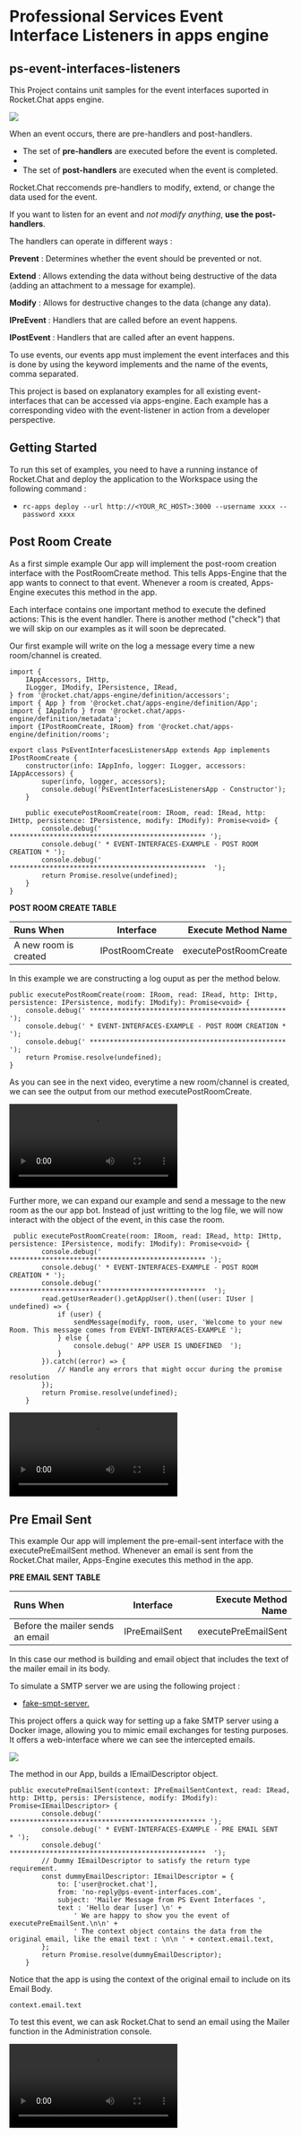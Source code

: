 # Professional Services Event Interface Listeners in apps engine

## ps-event-interfaces-listeners

This Project contains unit samples for the event interfaces 
suported in Rocket.Chat apps engine. 

![](images/event-interfaces.webp)

When an event occurs, there are pre-handlers and post-handlers.

* The set of **pre-handlers** are executed before the event is completed.
*
* The set of **post-handlers** are executed when the event is completed. 

Rocket.Chat reccomends pre-handlers to modify, extend, or change the data used for the event. 

If you want to listen for an event and _not modify anything_, **use the post-handlers**.


The handlers can operate in different ways :

**Prevent**
: Determines whether the event should be prevented or not.

**Extend**
: Allows extending the data without being destructive of the data (adding an attachment to a message for example).

**Modify**
: Allows for destructive changes to the data (change any data).

**IPreEvent**
: Handlers that are called before an event happens.

**IPostEvent**
: Handlers that are called after an event happens.

To use events, our events app must implement the event interfaces and this is done by using the keyword implements and the name of the events, comma separated.

This project is based on explanatory examples for all existing event-interfaces that can be accessed via apps-engine. Each example has a corresponding video with the event-listener in action from a developer perspective.


## Getting Started

To run this set of examples, you need to have a running instance of Rocket.Chat and deploy the application to the Workspace using the following command :

- `rc-apps deploy --url http://<YOUR_RC_HOST>:3000 --username xxxx --password xxxx`

## Post Room Create 

As a first simple example Our app will implement the post-room creation interface with the PostRoomCreate method. This tells Apps-Engine that the app wants to connect to that event. Whenever a room is created, Apps-Engine executes this method in the app.

Each interface contains one important method to execute the defined actions: This is the event handler. There is another method ("check") that we will skip on our examples as it will soon be deprecated.

Our first example will write on the log a message every time a new room/channel is created.

```
import {
    IAppAccessors, IHttp,
    ILogger, IModify, IPersistence, IRead,
} from '@rocket.chat/apps-engine/definition/accessors';
import { App } from '@rocket.chat/apps-engine/definition/App';
import { IAppInfo } from '@rocket.chat/apps-engine/definition/metadata';
import {IPostRoomCreate, IRoom} from '@rocket.chat/apps-engine/definition/rooms';

export class PsEventInterfacesListenersApp extends App implements IPostRoomCreate {
    constructor(info: IAppInfo, logger: ILogger, accessors: IAppAccessors) {
        super(info, logger, accessors);
        console.debug('PsEventInterfacesListenersApp - Constructor');
    }

    public executePostRoomCreate(room: IRoom, read: IRead, http: IHttp, persistence: IPersistence, modify: IModify): Promise<void> {
        console.debug(' ************************************************* ');
        console.debug(' * EVENT-INTERFACES-EXAMPLE - POST ROOM CREATION * ');
        console.debug(' *************************************************  ');
        return Promise.resolve(undefined);
    }
}
```

**POST ROOM CREATE TABLE**

| Runs When  | Interface | Execute Method Name |
|:-----------|:------------:|------------:|
| A new room is created       |    IPostRoomCreate      |        executePostRoomCreate |

In this example we are constructing a log ouput as per the method below.

    public executePostRoomCreate(room: IRoom, read: IRead, http: IHttp, persistence: IPersistence, modify: IModify): Promise<void> {
        console.debug(' ************************************************* ');
        console.debug(' * EVENT-INTERFACES-EXAMPLE - POST ROOM CREATION * ');
        console.debug(' *************************************************  ');
        return Promise.resolve(undefined);
    }

As you can see in the next video, everytime a new room/channel is created, we can see the output from our method executePostRoomCreate.

![](videos/post-room-create.mov) 


Further more, we can expand our example and send a message to the new room as the our app bot. Instead of just writting to the log file, we will now interact with the object of the event, in this case the room.

```
 public executePostRoomCreate(room: IRoom, read: IRead, http: IHttp, persistence: IPersistence, modify: IModify): Promise<void> {
        console.debug(' ************************************************* ');
        console.debug(' * EVENT-INTERFACES-EXAMPLE - POST ROOM CREATION * ');
        console.debug(' *************************************************  ');
        read.getUserReader().getAppUser().then((user: IUser | undefined) => {
            if (user) {
                sendMessage(modify, room, user, 'Welcome to your new Room. This message comes from EVENT-INTERFACES-EXAMPLE ');
            } else {
                console.debug(' APP USER IS UNDEFINED  ');
            }
        }).catch((error) => {
            // Handle any errors that might occur during the promise resolution
        });
        return Promise.resolve(undefined);
    }
```


![](videos/post-room-create-with-message.mov)


## Pre Email Sent

This example Our app will implement the pre-email-sent interface with the executePreEmailSent method.  Whenever an email is sent from the Rocket.Chat mailer,  Apps-Engine executes this method in the app.


**PRE EMAIL SENT TABLE**


| Runs When  | Interface | Execute Method Name |
|:-----------|:------------:|------------:|
| Before the mailer sends an email       |    IPreEmailSent      |        executePreEmailSent |

In this case our method is building and email object that includes the text of the mailer email in its body.

To simulate a SMTP server we are using the following project : 

*  [fake-smpt-server.](https://github.com/haravich/fake-smtp-server?tab=readme-ov-file)

This project offers a quick way for setting up a fake SMTP server using a Docker image, allowing you to mimic email exchanges for testing purposes. It offers a web-interface where we can see the intercepted emails.

![](images/MailCatcher.png)

The method in our App, builds a IEmailDescriptor object.  

```
public executePreEmailSent(context: IPreEmailSentContext, read: IRead, http: IHttp, persis: IPersistence, modify: IModify): Promise<IEmailDescriptor> {
        console.debug(' ************************************************* ');
        console.debug(' * EVENT-INTERFACES-EXAMPLE - PRE EMAIL SENT     * ');
        console.debug(' *************************************************  ');
        // Dummy IEmailDescriptor to satisfy the return type requirement.
        const dummyEmailDescriptor: IEmailDescriptor = {
            to: ['user@rocket.chat'],
            from: 'no-reply@ps-event-interfaces.com',
            subject: 'Mailer Message from PS Event Interfaces ',
            text : 'Hello dear [user] \n' +
                ' We are happy to show you the event of executePreEmailSent.\n\n' +
                ' The context object contains the data from the original email, like the email text : \n\n ' + context.email.text,
        };
        return Promise.resolve(dummyEmailDescriptor);
    }
```

Notice that the app is using the context of the original email to include on its Email Body.

`
context.email.text
`

To test this event, we can ask Rocket.Chat to send an email using the Mailer function in the Administration console.

![](videos/pre-email-sent.mov)
